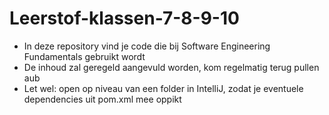 # Leerstof-klassen-7-8-9-10

* In deze repository vind je code die bij Software Engineering Fundamentals gebruikt wordt
* De inhoud zal geregeld aangevuld worden, kom regelmatig terug pullen aub
* Let wel: open op niveau van een folder in IntelliJ, zodat je eventuele dependencies uit pom.xml mee oppikt

